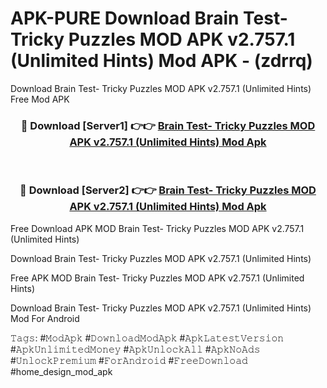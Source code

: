 # APK-PURE Download Brain Test- Tricky Puzzles MOD APK v2.757.1 (Unlimited Hints) Mod APK - (zdrrq)
Download Brain Test- Tricky Puzzles MOD APK v2.757.1 (Unlimited Hints) Free Mod APK

<div align="center">
<h3>🔴 Download [Server1] 👉👉 <a href="https://apk-comot.site?title=Brain_Test-_Tricky_Puzzles_MOD_APK_v2.757.1_(Unlimited_Hints)">Brain Test- Tricky Puzzles MOD APK v2.757.1 (Unlimited Hints) Mod Apk</a></h3><br>

<h3>🔴 Download [Server2] 👉👉 <a href="https://apk-comot.site?title=Brain_Test-_Tricky_Puzzles_MOD_APK_v2.757.1_(Unlimited_Hints)">Brain Test- Tricky Puzzles MOD APK v2.757.1 (Unlimited Hints) Mod Apk</a></h3>
</div>


Free Download APK MOD Brain Test- Tricky Puzzles MOD APK v2.757.1 (Unlimited Hints)

Download Brain Test- Tricky Puzzles MOD APK v2.757.1 (Unlimited Hints) 

Free APK MOD Brain Test- Tricky Puzzles MOD APK v2.757.1 (Unlimited Hints) 

Download Brain Test- Tricky Puzzles MOD APK v2.757.1 (Unlimited Hints) Mod For Android

𝚃𝚊𝚐𝚜: #𝙼𝚘𝚍𝙰𝚙𝚔 #𝙳𝚘𝚠𝚗𝚕𝚘𝚊𝚍𝙼𝚘𝚍𝙰𝚙𝚔 #𝙰𝚙𝚔𝙻𝚊𝚝𝚎𝚜𝚝𝚅𝚎𝚛𝚜𝚒𝚘𝚗 #𝙰𝚙𝚔𝚄𝚗𝚕𝚒𝚖𝚒𝚝𝚎𝚍𝙼𝚘𝚗𝚎𝚢 #𝙰𝚙𝚔𝚄𝚗𝚕𝚘𝚌𝚔𝙰𝚕𝚕 #𝙰𝚙𝚔𝙽𝚘𝙰𝚍𝚜 #𝚄𝚗𝚕𝚘𝚌𝚔𝙿𝚛𝚎𝚖𝚒𝚞𝚖 #𝙵𝚘𝚛𝙰𝚗𝚍𝚛𝚘𝚒𝚍 #𝙵𝚛𝚎𝚎𝙳𝚘𝚠𝚗𝚕𝚘𝚊𝚍 #home_design_mod_apk